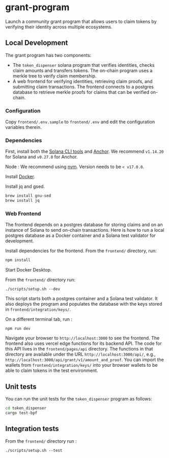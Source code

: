 # grant-program

Launch a community grant program that allows users to claim tokens by verifying their identity across multiple ecosystems.

## Local Development

The grant program has two components:

- The `token_dispenser` solana program that verifies identities, checks claim amounts and transfers tokens.
  The on-chain program uses a merkle tree to verify claim membership.
- A web frontend for verifying identities, retrieving claim proofs, and submitting claim transactions.
  The frontend connects to a postgres database to retrieve merkle proofs for claims that can be verified on-chain.

### Configuration

Copy `frontend/.env.sample` to `frontend/.env` and edit the configuration variables therein.

### Dependencies

First, install both the [Solana CLI tools](https://docs.solana.com/cli/install-solana-cli-tools) and [Anchor](https://www.anchor-lang.com/docs/installation). We recommend `v1.14.20` for Solana and `v0.27.0` for Anchor.

Node : We recommend using [nvm](https://github.com/nvm-sh/nvm#installing-and-updating). Version needs to be `< v17.0.0`.

Install [Docker](https://docs.docker.com/engine/install/).

Install jq and gsed.

```bash
brew install gnu-sed
brew install jq
```

### Web Frontend

The frontend depends on a postgres database for storing claims and on an instance of Solana to send on-chain transactions.
Here is how to run a local postgres database as a Docker container and a Solana test validator for development.

Install dependencies for the frontend. From the `frontend/` directory, run:

```bash
npm install
```

Start Docker Desktop.

From the `frontend/` directory run:

```
./scripts/setup.sh --dev
```

This script starts both a postgres container and a Solana test validator. It also deploys the program and populates the database with the keys stored in `frontend/integration/keys/`.

On a different terminal tab, run :

```
npm run dev
```

Navigate your browser to `http://localhost:3000` to see the frontend.
The frontend also uses vercel edge functions for its backend API.
The code for this API lives in the `frontend/pages/api` directory.
The functions in that directory are available under the URL `http://localhost:3000/api/`, e.g.,
`http://localhost:3000/api/grant/v1/amount_and_proof`.
You can import the wallets from `frontend/integration/keys/` into your browser wallets to be able to claim tokens in the test environment.

## Unit tests

You can run the unit tests for the `token_dispenser` program as follows:

```bash
cd token_dispenser
cargo test-bpf
```

## Integration tests

From the `frontend/` directory run :

```
./scripts/setup.sh --test
```
